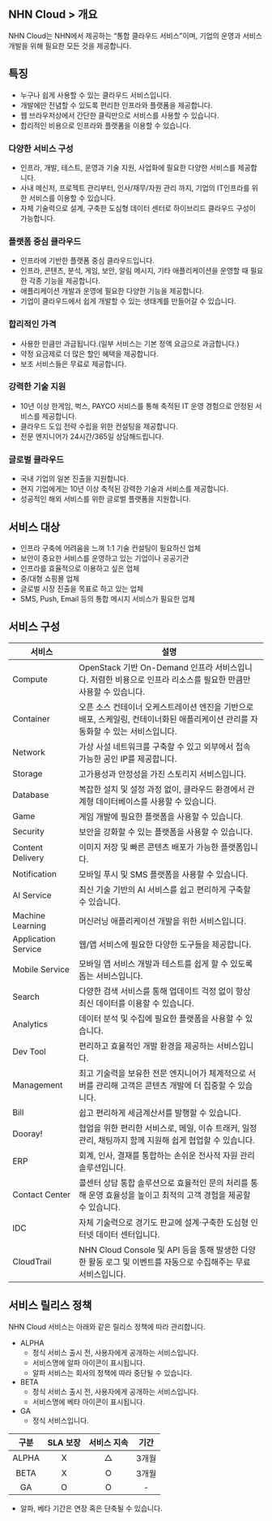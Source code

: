 ## NHN Cloud > 개요

NHN Cloud는 NHN에서 제공하는 “통합 클라우드 서비스”이며, 기업의 운영과 서비스 개발을 위해 필요한 모든 것을 제공합니다. 

## 특징

- 누구나 쉽게 사용할 수 있는 클라우드 서비스입니다.
- 개발에만 전념할 수 있도록 편리한 인프라와 플랫폼을 제공합니다.
- 웹 브라우저상에서 간단한 클릭만으로 서비스를 사용할 수 있습니다.
- 합리적인 비용으로 인프라와 플랫폼을 이용할 수 있습니다.

### 다양한 서비스 구성

- 인프라, 개발, 테스트, 운영과 기술 지원, 사업화에 필요한 다양한 서비스를 제공합니다.
- 사내 메신저, 프로젝트 관리부터, 인사/재무/자원 관리 까지, 기업의 IT인프라를 위한 서비스를 이용할 수 있습니다.
- 자체 기술력으로 설계, 구축한 도심형 데이터 센터로 하이브리드 클라우드 구성이 가능합니다.

### 플랫폼 중심 클라우드

- 인프라에 기반한 플랫폼 중심 클라우드입니다.
- 인프라, 콘텐츠, 분석, 게임, 보안, 알림 메시지, 기타 애플리케이션을 운영할 때 필요한 각종 기능을 제공합니다.
- 애플리케이션 개발과 운영에 필요한 다양한 기능을 제공합니다.
- 기업이 클라우드에서 쉽게 개발할 수 있는 생태계를 만들어갈 수 있습니다.

### 합리적인 가격

- 사용한 만큼만 과금됩니다.(일부 서비스는 기본 정액 요금으로 과금합니다.)
- 약정 요금제로 더 많은 할인 혜택을 제공합니다.
- 보조 서비스들은 무료로 제공합니다.

### 강력한 기술 지원

- 10년 이상 한게임, 벅스, PAYCO 서비스를 통해 축적된 IT 운영 경험으로 안정된 서비스를 제공합니다.
- 클라우드 도입 전략 수립을 위한 컨설팅을 제공합니다.
- 전문 엔지니어가 24시간/365일 상담해드립니다.

### 글로벌 클라우드
- 국내 기업의 일본 진출을 지원합니다.
- 현지 기업에게는 10년 이상 축적된 강력한 기술과 서비스를 제공합니다.
- 성공적인 해외 서비스를 위한 글로벌 플랫폼을 지원합니다.

## 서비스 대상

- 인프라 구축에 어려움을 느껴 1:1 기술 컨설팅이 필요하신 업체
- 보안이 중요한 서비스를 운영하고 있는 기업이나 공공기관
- 인프라를 효율적으로 이용하고 싶은 업체
- 중/대형 쇼핑몰 업체
- 글로벌 시장 진출을 목표로 하고 있는 업체
- SMS, Push, Email 등의 통합 메시지 서비스가 필요한 업체

## 서비스 구성

| 서비스 | 설명 |
| --- | --- |
| Compute | OpenStack 기반 On-Demand 인프라 서비스입니다. 저렴한 비용으로 인프라 리소스를 필요한 만큼만 사용할 수 있습니다. |
| Container | 오픈 소스 컨테이너 오케스트레이션 엔진을 기반으로 배포, 스케일링, 컨테이너화된 애플리케이션 관리를 자동화할 수 있는 서비스입니다. |
| Network | 가상 사설 네트워크를 구축할 수 있고 외부에서 접속 가능한 공인 IP를 제공합니다. |
| Storage | 고가용성과 안정성을 가진 스토리지 서비스입니다. |
| Database | 복잡한 설치 및 설정 과정 없이, 클라우드 환경에서 관계형 데이터베이스를 사용할 수 있습니다. |
| Game | 게임 개발에 필요한 플랫폼을 사용할 수 있습니다. |
| Security | 보안을 강화할 수 있는 플랫폼을 사용할 수 있습니다. |
| Content Delivery | 이미지 저장 및 빠른 콘텐츠 배포가 가능한 플랫폼입니다. |
| Notification | 모바일 푸시 및 SMS 플랫폼을 사용할 수 있습니다. |
| AI Service | 최신 기술 기반의 AI 서비스를 쉽고 편리하게 구축할 수 있습니다. |
| Machine Learning | 머신러닝 애플리케이션 개발을 위한 서비스입니다. |
| Application Service | 웹/앱 서비스에 필요한 다양한 도구들을 제공합니다. |
| Mobile Service | 모바일 앱 서비스 개발과 테스트를 쉽게 할 수 있도록 돕는 서비스입니다. |
| Search  | 다양한 검색 서비스를 통해 업데이트 걱정 없이 항상 최신 데이터를 이용할 수 있습니다. |
| Analytics | 데이터 분석 및 수집에 필요한 플랫폼을 사용할 수 있습니다. |
| Dev Tool | 편리하고 효율적인 개발 환경을 제공하는 서비스입니다. |
| Management | 최고 기술력을 보유한 전문 엔지니어가 체계적으로 서버를 관리해 고객은 콘텐츠 개발에 더 집중할 수 있습니다. |
| Bill | 쉽고 편리하게 세금계산서를 발행할 수 있습니다. |
| Dooray!  | 협업을 위한 편리한 서비스로, 메일, 이슈 트래커, 일정 관리, 채팅까지 함께 지원해 쉽게 협업할 수 있습니다. |
| ERP  | 회계, 인사, 결재를 통합하는 손쉬운 전사적 자원 관리 솔루션입니다. |
| Contact Center | 콜센터 상담 통합 솔루션으로 효율적인 문의 처리를 통해 운영 효율성을 높이고 최적의 고객 경험을 제공할 수 있습니다. |
| IDC  | 자체 기술력으로 경기도 판교에 설계·구축한 도심형 인터넷 데이터 센터입니다. |
| CloudTrail  | NHN Cloud Console 및 API 등을 통해 발생한 다양한 활동 로그 및 이벤트를 자동으로 수집해주는 무료 서비스입니다. |


## 서비스 릴리스 정책

NHN Cloud 서비스는 아래와 같은 릴리스 정책에 따라 관리합니다.

- ALPHA
    - 정식 서비스 출시 전, 사용자에게 공개하는 서비스입니다.
    - 서비스명에 알파 아이콘이 표시됩니다.
    - 알파 서비스는 회사의 정책에 따라 중단될 수 있습니다.
- BETA
    - 정식 서비스 출시 전, 사용자에게 공개하는 서비스입니다.
    - 서비스명에 베타 아이콘이 표시됩니다.
- GA
    - 정식 서비스입니다.


| 구분 | SLA 보장 | 서비스 지속 | 기간 |
| :---: | :---: | :---: | :---: |
| ALPHA | X | △ | 3개월 |
| BETA | X | O | 3개월 |
| GA | O | O | - |

- 알파, 베타 기간은 연장 혹은 단축될 수 있습니다.
